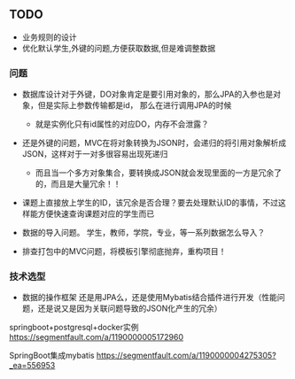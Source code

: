 ## TODO

- 业务规则的设计
- 优化默认学生,外键的问题,方便获取数据,但是难调整数据

### 问题
- 数据库设计对于外键，DO对象肯定是要引用对象的，那么JPA的入参也是对象，但是实际上参数传输都是id， 那么在进行调用JPA的时候
    - 就是实例化只有id属性的对应DO，内存不会泄露？

- 还是外键的问题，MVC在将对象转换为JSON时，会递归的将引用对象解析成JSON，这样对于一对多很容易出现死递归
    - 而且当一个多方对象集合，要转换成JSON就会发现里面的一方是冗余了的，而且是大量冗余！！
	
- 课题上直接放上学生的ID，该冗余是否合理？要去处理默认ID的事情，不过这样能方便快速查询课题对应的学生而已

- 数据的导入问题。 学生，教师，学院，专业，等一系列数据怎么导入？

- 排查打包中的MVC问题，将模板引擎彻底抛弃，重构项目！


### 技术选型
- 数据的操作框架 还是用JPA么，还是使用Mybatis结合插件进行开发（性能问题，还是说又是因为关联问题导致的JSON化产生的冗余）


springboot+postgresql+docker实例
https://segmentfault.com/a/1190000005172960


SpringBoot集成mybatis
https://segmentfault.com/a/1190000004275305?_ea=556953
